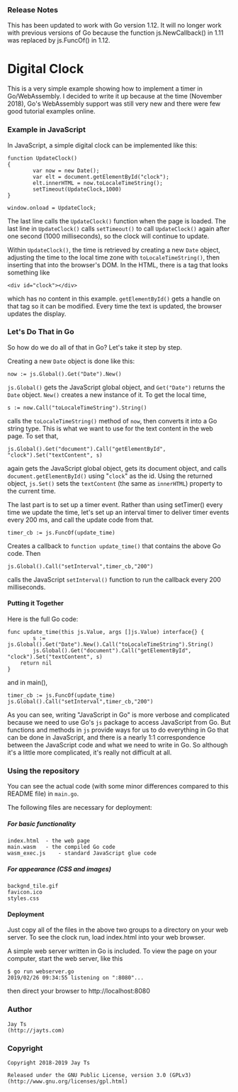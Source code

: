 ### Release Notes

This has been updated to work with Go version 1.12. It will no longer work with previous versions of Go because the function js.NewCallback() in 1.11 was replaced by js.FuncOf() in 1.12.

# Digital Clock

This is a very simple example showing how to implement a timer in Go/WebAssembly. I decided to write it up because at the time (November 2018), Go's WebAssembly support was still very new and there were few good tutorial examples online.

### Example in JavaScript

In JavaScript, a simple digital clock can be implemented like this:

```
function UpdateClock()
{
        var now = new Date();
        var elt = document.getElementById("clock");
        elt.innerHTML = now.toLocaleTimeString();
        setTimeout(UpdateClock,1000)
}

window.onload = UpdateClock;
```

The last line calls the `UpdateClock()` function when the page is loaded. The last line in `UpdateClock()` calls `setTimeout()` to call `UpdateClock()` again after one second (1000 milliseconds), so the clock will continue to update.

Within `UpdateClock()`, the time is retrieved by creating a new `Date` object, adjusting the time to the local time zone with `toLocaleTimeString()`, then inserting that into the browser's DOM. In the HTML, there is a tag that looks something like

```
<div id="clock"></div>
```

which has no content in this example. `getElementById()` gets a handle on that tag so it can be modified. Every time the text is updated, the browser updates the display.

### Let's Do That in Go

So how do we do all of that in Go? Let's take it step by step.

Creating a new `Date` object is done like this:

```
now := js.Global().Get("Date").New()
```

`js.Global()` gets the JavaScript global object, and `Get("Date")` returns the `Date` object. `New()` creates a new instance of it. To get the local time,

```
s := now.Call("toLocaleTimeString").String()
```

calls the `toLocaleTimeString()` method of `now`, then converts it into a Go string type. This is what we want to use for the text content in the web page. To set that,

```
js.Global().Get("document").Call("getElementById", "clock").Set("textContent", s)
```

again gets the JavaScript global object, gets its document object, and calls `document.getElementById()` using "`clock`" as the id. Using the returned object, `js.Set()` sets the `textContent` (the same as `innerHTML`) property to the current time.

The last part is to set up a timer event. Rather than using setTimer() every time we update the time, let's set up an interval timer to deliver timer events every 200 ms, and call the update code from that.

```
timer_cb := js.FuncOf(update_time)
```

Creates a callback to `function update_time()` that contains the above Go code. Then

```
js.Global().Call("setInterval",timer_cb,"200")
```

calls the JavaScript `setInterval()` function to run the callback every 200 milliseconds.

#### Putting it Together

Here is the full Go code:

```
func update_time(this js.Value, args []js.Value) interface{} {
        s := js.Global().Get("Date").New().Call("toLocaleTimeString").String()
        js.Global().Get("document").Call("getElementById", "clock").Set("textContent", s)
	return nil
}
```

and in main(),

```
timer_cb := js.FuncOf(update_time)
js.Global().Call("setInterval",timer_cb,"200")
```

As you can see, writing "JavaScript in Go" is more verbose and complicated because we need to use Go's `js` package to access JavaScript from Go. But functions and methods in `js` provide ways for us to do everything in Go that can be done in JavaScript, and there is a nearly 1:1 correspondence between the JavaScript code and what we need to write in Go. So although it's a little more complicated, it's really not difficult at all.

### Using the repository

You can see the actual code (with some minor differences compared to this README file) in `main.go`.

The following files are necessary for deployment:

##### For basic functionality

```
index.html	- the web page
main.wasm	- the compiled Go code
wasm_exec.js	- standard JavaScript glue code
```

##### For appearance (CSS and images)

```
backgnd_tile.gif
favicon.ico
styles.css
```

#### Deployment

Just copy all of the files in the above two groups to a directory on your web server.
To see the clock run, load index.html into your web browser.

A simple web server written in Go is included. To view the page
on your computer, start the web server, like this

```
$ go run webserver.go
2019/02/26 09:34:55 listening on ":8080"...
```

then direct your browser to http://localhost:8080

### Author

	Jay Ts
	(http://jayts.com)

### Copyright

	Copyright 2018-2019 Jay Ts

	Released under the GNU Public License, version 3.0 (GPLv3)
	(http://www.gnu.org/licenses/gpl.html)
